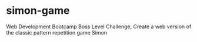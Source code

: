 # simon-game
Web Development Bootcamp Boss Level Challenge, Create a web version of the classic pattern repetition game Simon
